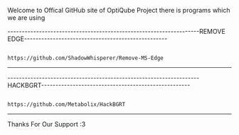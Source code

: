 Welcome to Offical GitHub site of OptiQube Project
there is programs which we are using

-------------------------------------------------------------------REMOVE EDGE--------------------------------------------------

                                            https://github.com/ShadowWhisperer/Remove-MS-Edge

--------------------------------------------------------------------------------------------------------------------------------

-------------------------------------------------------------------HACKBGRT----------------------------------------------------

                                                  https://github.com/Metabolix/HackBGRT

---------------------------------------------------------------------------------------------------------------------------------

Thanks For Our Support :3
